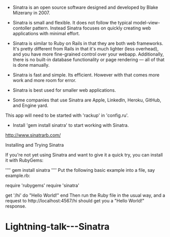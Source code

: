 -	Sinatra is an open source software designed and developed by Blake Mizerany in 2007.

-	Sinatra is small and flexible. It does not follow the typical model-view-contoller pattern. Instead Sinatra focuses on quickly creating web applications with minimal effort.


-	Sinatra is similar to Ruby on Rails in that they are both web frameworks. It's pretty different from Rails in that it's much lighter (less overhead), and you have more fine-grained control over your webapp. Additionally, there is no built-in database functionality or page rendering — all of that is done manually.

-	Sinatra is fast and simple. Its efficient. However with that comes more work and more room for error.

- Sinatra is best used for smaller web applications.

-	Some companies that use Sinatra are Apple, LinkedIn, Heroku, GitHub, and Engine yard.


This app will need to be started with 'rackup' in 'config.ru'.

* Install 'gem install sinatra' to start working with Sinatra.

http://www.sinatrarb.com/

Installing and Trying Sinatra

If you're not yet using Sinatra and want to give it a quick try, you can install it with RubyGems:

''''
gem install sinatra
''''
Put the following basic example into a file, say example.rb:

require 'rubygems'
require 'sinatra'

get '/hi' do
  "Hello World!"
end
Then run the Ruby file in the usual way, and a request to http://localhost:4567/hi should get you a "Hello World!" response.
# Lightning-talk---Sinatra


